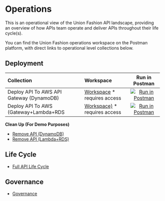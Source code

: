 # Operations
This is an operational view of the Union Fashion API landscape, providing an overview of how APIs team operate and deliver APIs throughout their life cycle(s).

You can find the Union Fashion operations workspace on the Postman platform, with direct links to operational level collections below.

## Deployment

| Collection | Workspace | Run in Postman |
| :---         | :---       | :---:  |
| Deploy API To AWS API Gateway (DynamoDB)       | [Workspace](https://union-fashion.postman.co/collections/10394726-7b3a09ba-d302-425f-8ddc-5c075530c1df) * requires access  | [![Run in Postman](https://run.pstmn.io/button.svg)](https://app.getpostman.com/run-collection/2b87de2d53001e658663) |
| Deploy API To AWS (Gateway+Lambda+RDS          | [Workspace)](https://union-fashion.postman.co/collections/10394726-d717b77b-dc5d-474a-81ba-a39f0273c6bd) * requires access       | [![Run in Postman](https://run.pstmn.io/button.svg)](https://app.getpostman.com/run-collection/f17f39e70ec132c85950) |

**Clean Up (For Demo Purposes)**

- [Remove API (DynamoDB)](https://union-fashion.postman.co/collections/10394726-0ed50e47-e88a-43a1-a2ed-7fa0b783099f)
- [Remove API (Lambda+RDS)](https://union-fashion.postman.co/collections/10394726-3b03fb69-c5cd-46d6-8251-43a09794e5fc)

## Life Cycle

- [Full API Life Cycle](https://union-fashion.postman.co/collections/10394726-ad3defc7-b5de-454c-8e28-1a418dacb674)

## Governance

- [Governance](https://union-fashion.postman.co/collections/10394726-022340b1-85a6-49cd-97c6-68c799aebc52)
